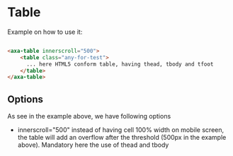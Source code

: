 # Table

Example on how to use it:

```html

<axa-table innerscroll="500">
    <table class="any-for-test">
      ... here HTML5 conform table, having thead, tbody and tfoot
    </table>
</axa-table>

```

## Options

As see in the example above, we have following options

* innerscroll="500" instead of having cell 100% width on mobile screen, the table will add an overflow after the threshold (500px in the example above). Mandatory here the use of thead and tbody
